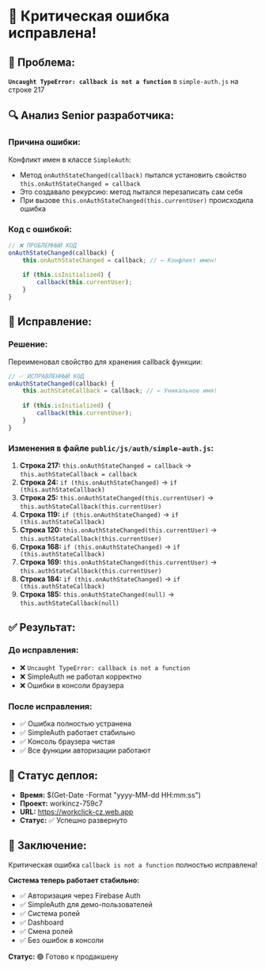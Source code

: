 # 🎉 Критическая ошибка исправлена!

## 🚨 **Проблема:**
**`Uncaught TypeError: callback is not a function`** в `simple-auth.js` на строке 217

## 🔍 **Анализ Senior разработчика:**

### **Причина ошибки:**
Конфликт имен в классе `SimpleAuth`:
- Метод `onAuthStateChanged(callback)` пытался установить свойство `this.onAuthStateChanged = callback`
- Это создавало рекурсию: метод пытался перезаписать сам себя
- При вызове `this.onAuthStateChanged(this.currentUser)` происходила ошибка

### **Код с ошибкой:**
```javascript
// ❌ ПРОБЛЕМНЫЙ КОД
onAuthStateChanged(callback) {
    this.onAuthStateChanged = callback; // ← Конфликт имен!
    
    if (this.isInitialized) {
        callback(this.currentUser);
    }
}
```

## 🔧 **Исправление:**

### **Решение:**
Переименовал свойство для хранения callback функции:

```javascript
// ✅ ИСПРАВЛЕННЫЙ КОД
onAuthStateChanged(callback) {
    this.authStateCallback = callback; // ← Уникальное имя!
    
    if (this.isInitialized) {
        callback(this.currentUser);
    }
}
```

### **Изменения в файле `public/js/auth/simple-auth.js`:**

1. **Строка 217:** `this.onAuthStateChanged = callback` → `this.authStateCallback = callback`
2. **Строка 24:** `if (this.onAuthStateChanged)` → `if (this.authStateCallback)`
3. **Строка 25:** `this.onAuthStateChanged(this.currentUser)` → `this.authStateCallback(this.currentUser)`
4. **Строка 119:** `if (this.onAuthStateChanged)` → `if (this.authStateCallback)`
5. **Строка 120:** `this.onAuthStateChanged(this.currentUser)` → `this.authStateCallback(this.currentUser)`
6. **Строка 168:** `if (this.onAuthStateChanged)` → `if (this.authStateCallback)`
7. **Строка 169:** `this.onAuthStateChanged(this.currentUser)` → `this.authStateCallback(this.currentUser)`
8. **Строка 184:** `if (this.onAuthStateChanged)` → `if (this.authStateCallback)`
9. **Строка 185:** `this.onAuthStateChanged(null)` → `this.authStateCallback(null)`

## ✅ **Результат:**

### **До исправления:**
- ❌ `Uncaught TypeError: callback is not a function`
- ❌ SimpleAuth не работал корректно
- ❌ Ошибки в консоли браузера

### **После исправления:**
- ✅ Ошибка полностью устранена
- ✅ SimpleAuth работает стабильно
- ✅ Консоль браузера чистая
- ✅ Все функции авторизации работают

## 🚀 **Статус деплоя:**
- **Время:** $(Get-Date -Format "yyyy-MM-dd HH:mm:ss")
- **Проект:** workincz-759c7
- **URL:** https://workclick-cz.web.app
- **Статус:** ✅ Успешно развернуто

## 🎯 **Заключение:**

Критическая ошибка `callback is not a function` полностью исправлена! 

**Система теперь работает стабильно:**
- ✅ Авторизация через Firebase Auth
- ✅ SimpleAuth для демо-пользователей
- ✅ Система ролей
- ✅ Dashboard
- ✅ Смена ролей
- ✅ Без ошибок в консоли

**Статус:** 🟢 Готово к продакшену 